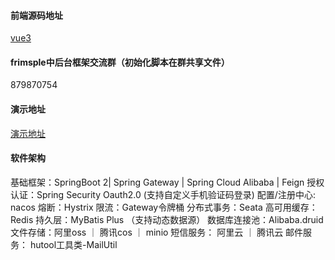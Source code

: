 #### 前端源码地址

[vue3](https://gitee.com/frsimple/view)


#### frimsple中后台框架交流群（初始化脚本在群共享文件）

879870754

#### 演示地址

[演示地址](http://vue.frsimple.cn)


#### 软件架构


基础框架：SpringBoot 2| Spring Gateway | Spring Cloud Alibaba | Feign
授权认证：Spring Security Oauth2.0 (支持自定义手机验证码登录)
配置/注册中心: nacos
熔断：Hystrix
限流：Gateway令牌桶
分布式事务：Seata
高可用缓存：Redis
持久层：MyBatis Plus （支持动态数据源）
数据库连接池：Alibaba.druid
文件存储：阿里oss ｜ 腾讯cos ｜ minio
短信服务： 阿里云 ｜ 腾讯云
邮件服务： hutool工具类-MailUtil

